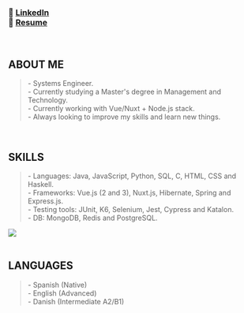 <h3>
  🔸 <a href="https://www.linkedin.com/in/rodrigo-diaz-6a74a9153/">LinkedIn</a></br>
  🔸 <a href="https://drive.google.com/file/d/1KSwG8dmzlDMwhJfDufKJ2rtNLtGKdcfJ/view?usp=sharing">Resume</a>
</h3>
<br />

<h2>ABOUT ME</h2>
<blockquote>
  - Systems Engineer. <br />
  - Currently studying a Master's degree in Management and Technology. <br />
  - Currently working with Vue/Nuxt + Node.js stack. <br />
  - Always looking to improve my skills and learn new things. <br />
</blockquote>
<br />

<h2>SKILLS</h2>
<blockquote>
  - Languages: Java, JavaScript, Python, SQL, C, HTML, CSS and Haskell. <br />
  - Frameworks: Vue.js (2 and 3), Nuxt.js, Hibernate, Spring and Express.js. <br />
  - Testing tools: JUnit, K6, Selenium, Jest, Cypress and Katalon. <br />
  - DB: MongoDB, Redis and PostgreSQL. <br />
</blockquote>

<picture>
<source 
  srcset="https://github-readme-stats.vercel.app/api/top-langs?username=rdiazutn&show_icons=true&theme=dark&layout=compact"
  media="(prefers-color-scheme: dark)"
/>
<source
  srcset="https://github-readme-stats.vercel.app/api/top-langs?username=rdiazutn&show_icons=true&layout=compact"
  media="(prefers-color-scheme: light), (prefers-color-scheme: no-preference)"
/>
<img src="https://github-readme-stats.vercel.app/api/top-langs?username=rdiazutn&show_icons=true&theme=transparent&layout=compact" />
</picture>
<br />
<br />

<h2>LANGUAGES</h2>
<blockquote>
  - Spanish (Native)<br />
  - English (Advanced)<br />
  - Danish (Intermediate A2/B1)<br />
</blockquote>
<br />
